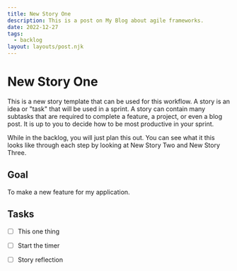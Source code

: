 ```yaml
---
title: New Story One
description: This is a post on My Blog about agile frameworks.
date: 2022-12-27
tags:
  - backlog
layout: layouts/post.njk
---
```


# New Story One

This is a new story template that can be used for this workflow. A story is an idea or "task" that will be used in a sprint. A story can contain many subtasks that are required to complete a feature, a project, or even a blog post. It is up to you to decide how to be most productive in your sprint.

While in the backlog, you will just plan this out. You can see what it this looks like through each step by looking at New Story Two and New Story Three.

## Goal

To make a new feature for my application.

## Tasks

- [ ] This one thing
- [ ] Start the timer
- [ ] Story reflection

